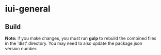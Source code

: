 # iui-general

## Build
**Note:** if you make changes, you must run **gulp** to rebuild the combined files in the 'dist' directory. You may need to also update the package.json version number.